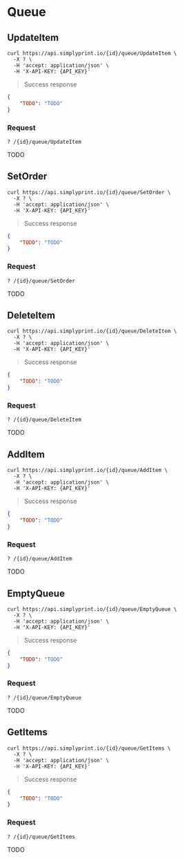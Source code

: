 # Queue

## UpdateItem

```shell
curl https://api.simplyprint.io/{id}/queue/UpdateItem \
  -X ? \
  -H 'accept: application/json' \
  -H 'X-API-KEY: {API_KEY}'
```

> Success response

```json
{
    "TODO": "TODO"
}
```

### Request

`? /{id}/queue/UpdateItem`

TODO

## SetOrder

```shell
curl https://api.simplyprint.io/{id}/queue/SetOrder \
  -X ? \
  -H 'accept: application/json' \
  -H 'X-API-KEY: {API_KEY}'
```

> Success response

```json
{
    "TODO": "TODO"
}
```

### Request

`? /{id}/queue/SetOrder`

TODO

## DeleteItem

```shell
curl https://api.simplyprint.io/{id}/queue/DeleteItem \
  -X ? \
  -H 'accept: application/json' \
  -H 'X-API-KEY: {API_KEY}'
```

> Success response

```json
{
    "TODO": "TODO"
}
```

### Request

`? /{id}/queue/DeleteItem`

TODO

## AddItem

```shell
curl https://api.simplyprint.io/{id}/queue/AddItem \
  -X ? \
  -H 'accept: application/json' \
  -H 'X-API-KEY: {API_KEY}'
```

> Success response

```json
{
    "TODO": "TODO"
}
```

### Request

`? /{id}/queue/AddItem`

TODO

## EmptyQueue

```shell
curl https://api.simplyprint.io/{id}/queue/EmptyQueue \
  -X ? \
  -H 'accept: application/json' \
  -H 'X-API-KEY: {API_KEY}'
```

> Success response

```json
{
    "TODO": "TODO"
}
```

### Request

`? /{id}/queue/EmptyQueue`

TODO

## GetItems

```shell
curl https://api.simplyprint.io/{id}/queue/GetItems \
  -X ? \
  -H 'accept: application/json' \
  -H 'X-API-KEY: {API_KEY}'
```

> Success response

```json
{
    "TODO": "TODO"
}
```

### Request

`? /{id}/queue/GetItems`

TODO
